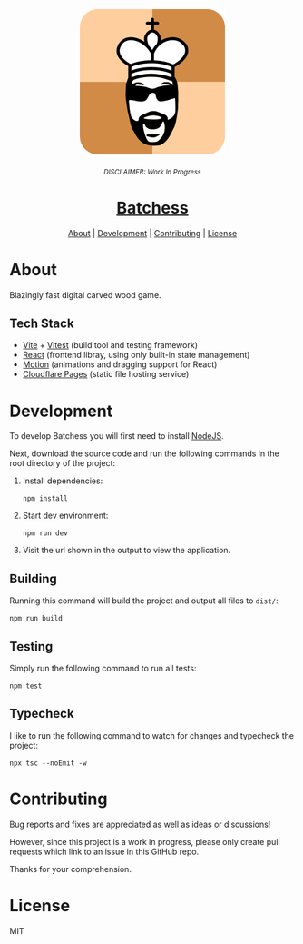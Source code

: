 [batchess]: https://batchess.yatko.dev

<p align="center">
  <img src="public/logo/batchess_with_bg.svg" height="256" radius="100px">
  <p align="center">
    <sub>
      <i>DISCLAIMER: Work In Progress</i>
    </sub>
  </p>
  <a href="https://batchess.yatko.dev">
    <h1 align="center">
      <b>Batchess</b>
    </h1>
  </a>
  <p align="center">
    <a href="#about">About</a>
    |
    <a href="#development">Development</a>
    |
    <a href="#contributing">Contributing</a>
    |
    <a href="#license">License</a>
  </p>
</p>

# About

Blazingly fast digital carved wood game.

## Tech Stack

[vite]: https://vitejs.dev
[vitest]: https://vitest.dev
[react]: https://reactjs.org
[motion]: https://www.framer.com/motion
[cfpages]: https://pages.cloudflare.com/

- [Vite][vite] + [Vitest][vitest] (build tool and testing framework)
- [React][react] (frontend libray, using only built-in state management)
- [Motion][motion] (animations and dragging support for React)
- [Cloudflare Pages][cfpages] (static file hosting service)

# Development

To develop Batchess you will first need to install
[NodeJS](https://nodejs.org/en/download/).

Next, download the source code and run the following commands in the root
directory of the project:

1. Install dependencies:
   ```
   npm install
   ```
2. Start dev environment:
   ```
   npm run dev
   ```
3. Visit the url shown in the output to view the application.

## Building

Running this command will build the project and output all files to `dist/`:

```
npm run build
```

## Testing

Simply run the following command to run all tests:

```
npm test
```

## Typecheck

I like to run the following command to watch for changes and typecheck
the project:

```
npx tsc --noEmit -w
```

# Contributing

Bug reports and fixes are appreciated as well as ideas or discussions!

However, since this project is a work in progress, please only create pull
requests which link to an issue in this GitHub repo.

Thanks for your comprehension.

# License

MIT
